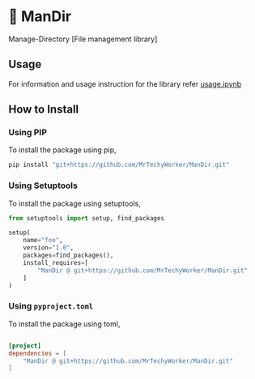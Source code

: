 # 📂 ManDir

Manage-Directory [File management library]

## Usage

For information and usage instruction for the library refer [usage.ipynb](/examples/usage.ipynb)

## How to Install

### Using PIP

To install the package using pip,

```bash
pip install "git+https://github.com/MrTechyWorker/ManDir.git"
```

### Using Setuptools
To install the package using setuptools,

```python
from setuptools import setup, find_packages

setup(
    name="foo",
    version="1.0",
    packages=find_packages(),
    install_requires=[
        "ManDir @ git+https://github.com/MrTechyWorker/ManDir.git"
    ] 
)
```

### Using `pyproject.toml`
To install the package using toml,

```toml

[project]
dependencies = [
    "ManDir @ git+https://github.com/MrTechyWorker/ManDir.git"
]
```
